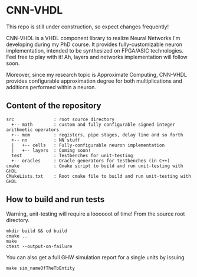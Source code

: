 # CNN-VHDL
This repo is still under construction, so expect changes frequently!

CNN-VHDL is a VHDL component library to realize Neural Networks I'm developing during my PhD course. 
It provides fully-customizable neuron implementation, intended to be synthesized on FPGA/ASIC technologies. Feel free to play with it!
Ah, layers and networks implementation will follow soon.

Moreover, since my research topic is Approximate Computing, CNN-VHDL provides configurable approximation degree for both multiplications and additions performed within a neuron.

## Content of the repository
```
src               : root source directory
  +-- math        : custom and fully configurable signed integer arithmetic operators
  +-- mem         : registers, pipe stages, delay line and so forth 
  +-- nn          : NN stuff
  |   +-- cells   : Fully-configurable neuron implementation
  |   +-- layers  : Coming soon!
  test            : Testbenches for unit-testing
  +-- oracles     : Oracle generators for testbenches (in C++)
cmake             : Cmake script to build and run unit-testing with GHDL
CMakeLists.txt    : Root cmake file to build and run unit-testing with GHDL
```

## How to build and run tests
Warning, unit-testing will require a loooooot of time!
From the source root directory.
```
mkdir build && cd build
cmake ..
make
ctest --output-on-failure
```
You can also get a full GHW simulation report for a single units by issuing
```
make sim_nameOfTheTbEntity
```

